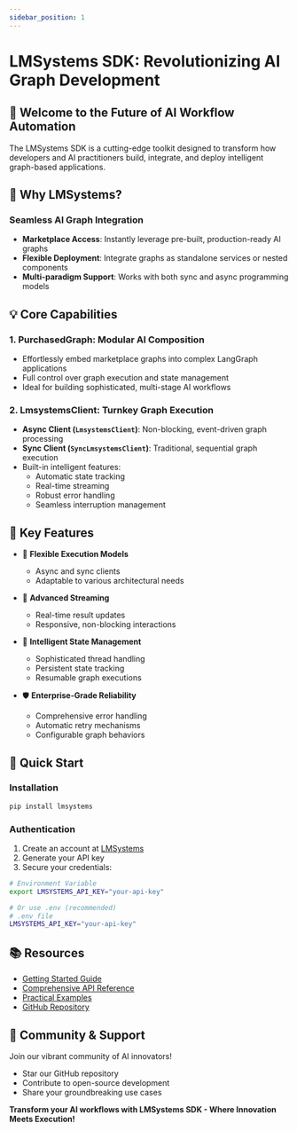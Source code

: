 ```yaml
---
sidebar_position: 1
---
```


# LMSystems SDK: Revolutionizing AI Graph Development

## 🚀 Welcome to the Future of AI Workflow Automation

The LMSystems SDK is a cutting-edge toolkit designed to transform how developers and AI practitioners build, integrate, and deploy intelligent graph-based applications.

## 🌟 Why LMSystems?

### Seamless AI Graph Integration
- **Marketplace Access**: Instantly leverage pre-built, production-ready AI graphs
- **Flexible Deployment**: Integrate graphs as standalone services or nested components
- **Multi-paradigm Support**: Works with both sync and async programming models

## 💡 Core Capabilities

### 1. PurchasedGraph: Modular AI Composition
- Effortlessly embed marketplace graphs into complex LangGraph applications
- Full control over graph execution and state management
- Ideal for building sophisticated, multi-stage AI workflows

### 2. LmsystemsClient: Turnkey Graph Execution
- **Async Client (`LmsystemsClient`)**: Non-blocking, event-driven graph processing
- **Sync Client (`SyncLmsystemsClient`)**: Traditional, sequential graph execution
- Built-in intelligent features:
  - Automatic state tracking
  - Real-time streaming
  - Robust error handling
  - Seamless interruption management

## 🔑 Key Features

- 🔄 **Flexible Execution Models**
  - Async and sync clients
  - Adaptable to various architectural needs

- 🌊 **Advanced Streaming**
  - Real-time result updates
  - Responsive, non-blocking interactions

- 🧠 **Intelligent State Management**
  - Sophisticated thread handling
  - Persistent state tracking
  - Resumable graph executions

- 🛡️ **Enterprise-Grade Reliability**
  - Comprehensive error handling
  - Automatic retry mechanisms
  - Configurable graph behaviors

## 🚀 Quick Start

### Installation
```bash
pip install lmsystems
```

### Authentication
1. Create an account at [LMSystems](https://www.lmsystems.ai)
2. Generate your API key
3. Secure your credentials:

```bash
# Environment Variable
export LMSYSTEMS_API_KEY="your-api-key"

# Or use .env (recommended)
# .env file
LMSYSTEMS_API_KEY="your-api-key"
```

## 📚 Resources

- [Getting Started Guide](./sdk/getting-started/installation.md)
- [Comprehensive API Reference](./sdk/api/lmsystems-client.md)
- [Practical Examples](./sdk/examples/usage-examples.md)
- [GitHub Repository](https://github.com/LMSystems-ai/lmsystems-sdk)

## 🤝 Community & Support

Join our vibrant community of AI innovators! 
- Star our GitHub repository
- Contribute to open-source development
- Share your groundbreaking use cases

**Transform your AI workflows with LMSystems SDK - Where Innovation Meets Execution!**

